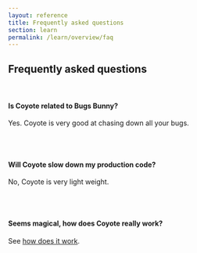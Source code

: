 ```yaml
---
layout: reference
title: Frequently asked questions
section: learn
permalink: /learn/overview/faq
---
```


## Frequently asked questions

<br/>

#### Is Coyote related to Bugs Bunny?

Yes. Coyote is very good at chasing down all your bugs.

<br/><br/>

#### Will Coyote slow down my production code?

No, Coyote is very light weight.

<br/><br/>

#### Seems magical, how does Coyote really work?

See [how does it work](/Coyote/learn/overview/how).

<br/><br/>

